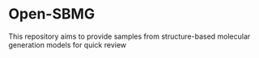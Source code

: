 # Open-SBMG
This repository aims to provide samples from structure-based molecular generation models for quick review
